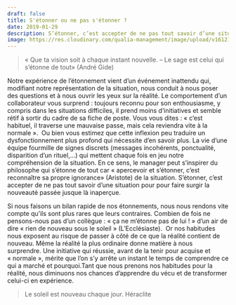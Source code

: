 ```yaml
---
draft: false
title: S'étonner ou ne pas s'étonner ?
date: 2019-01-29
description: S’étonner, c’est accepter de ne pas tout savoir d’une situation pour faire surgir la nouveauté passée jusque là inaperçue.
image: https://res.cloudinary.com/qualia-management/image/upload/v1612185226/tdf/colton-sturgeon-1182138-unsplash_jpi1gh.jpg
---
```


> « Que ta vision soit à chaque instant nouvelle. – Le sage est celui qui s’étonne de tout» (André Gide)

Notre expérience de l’étonnement vient d’un événement inattendu qui, modifiant notre représentation de la situation, nous conduit à nous poser des questions et à nous ouvrir les yeux sur la réalité. Le comportement d’un collaborateur vous surprend : toujours reconnu pour son enthousiasme, y compris dans les situations difficiles, il prend moins d’initiatives et semble rétif à sortir du cadre de sa fiche de poste. Vous vous dites : « c’est habituel, il traverse une mauvaise passe, mais cela reviendra vite à la normale ».  Ou bien vous estimez que cette inflexion peu traduire un dysfonctionnement plus profond qui nécessite d’en savoir plus. La vie d’une équipe fourmille de signes discrets (messages incohérents, ponctualité, disparition d’un rituel,…) qui mettent chaque fois en jeu notre compréhension de la situation. En ce sens, le manager peut s’inspirer du philosophe qui s’étonne de tout car « apercevoir et s’étonner, c’est reconnaître sa propre ignorance» (Aristote) de la situation. S’étonner, c’est accepter de ne pas tout savoir d’une situation pour pour faire surgir la nouveauté passée jusque là inaperçue.

Si nous faisons un bilan rapide de nos étonnements, nous nous rendons vite compte qu’ils sont plus rares que leurs contraires. Combien de fois ne pensons-nous pas d’un collègue : « ça ne m’étonne pas de lui ! » d’un air de dire « rien de nouveau sous le soleil » (L’Ecclésiaste).  Or nos habitudes nous exposent au risque de passer à côté de ce que la réalité contient de nouveau. Même la réalité la plus ordinaire donne matière à nous surprendre. Une initiative qui réussie, avant de la tenir pour acquise et « normale », mérite que l’on s’y arrête un instant le temps de comprendre ce qui a marché et pourquoi.Tant que nous prenons nos habitudes pour la réalité, nous diminuons nos chances d’apprendre du vécu et de transformer celui-ci en expérience.

> Le soleil est nouveau chaque jour. Héraclite
